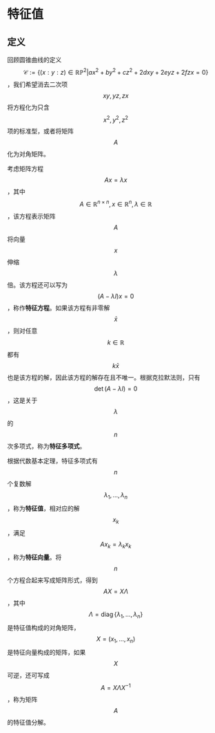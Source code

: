 # 特征值

## 定义

回顾圆锥曲线的定义$$\mathcal C:=\{(x:y:z) \in \mathbb {RP}^2 \vert ax^2+by^2+cz^2+2dxy+2eyz+2fzx=0\}$$，我们希望消去二次项$$xy,yz,zx$$将方程化为只含$$x^2,y^2,z^2$$项的标准型，或者将矩阵$$A$$化为对角矩阵。

考虑矩阵方程$$Ax=\lambda x$$，其中$$A \in \mathbb R^{n\times n}, x \in \mathbb R^n, \lambda \in \mathbb R$$，该方程表示矩阵$$A$$将向量$$x$$伸缩$$\lambda$$倍。该方程还可以写为$$(A-\lambda I)x=0$$，称作**特征方程**。如果该方程有非零解$$\bar x$$，则对任意$$k\in\mathbb R$$都有$$k\bar x$$也是该方程的解，因此该方程的解存在且不唯一。根据克拉默法则，只有$$\det(A-\lambda I)=0$$，这是关于$$\lambda$$的$$n$$次多项式，称为**特征多项式**。

根据代数基本定理，特征多项式有$$n$$个复数解$$\lambda_1,\ldots,\lambda_n$$，称为**特征值**，相对应的解$$x_k$$，满足$$Ax_k=\lambda_kx_k$$，称为**特征向量**。将$$n$$个方程合起来写成矩阵形式，得到$$AX=X\Lambda$$，其中$$\Lambda=\mathop{diag}\{\lambda_1,\ldots,\lambda_n\}$$是特征值构成的对角矩阵，$$X=(x_1, \ldots, x_n)$$是特征向量构成的矩阵，如果$$X$$可逆，还可写成$$A=X\Lambda X^{-1}$$，称为矩阵$$A$$的特征值分解。

